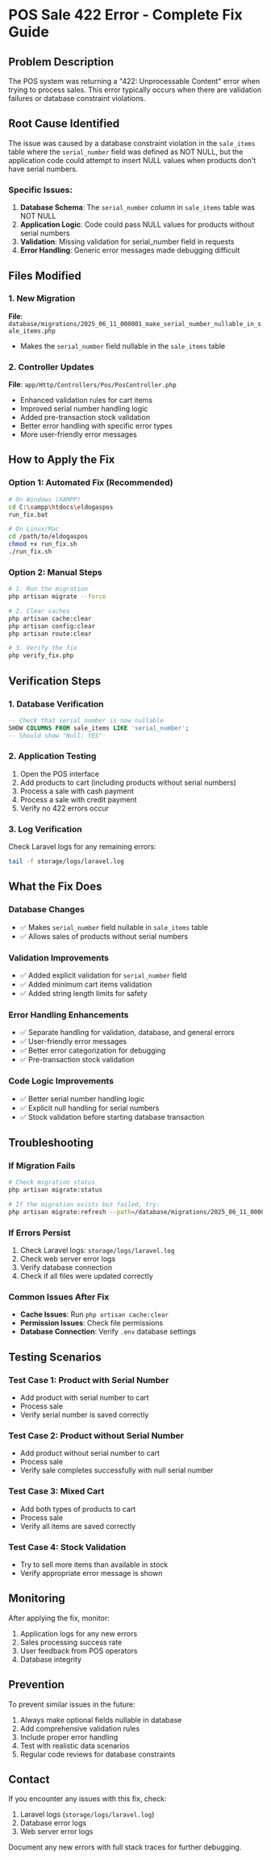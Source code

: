 # POS Sale 422 Error - Complete Fix Guide

## Problem Description
The POS system was returning a "422: Unprocessable Content" error when trying to process sales. This error typically occurs when there are validation failures or database constraint violations.

## Root Cause Identified
The issue was caused by a database constraint violation in the `sale_items` table where the `serial_number` field was defined as NOT NULL, but the application code could attempt to insert NULL values when products don't have serial numbers.

### Specific Issues:
1. **Database Schema**: The `serial_number` column in `sale_items` table was NOT NULL
2. **Application Logic**: Code could pass NULL values for products without serial numbers
3. **Validation**: Missing validation for serial_number field in requests
4. **Error Handling**: Generic error messages made debugging difficult

## Files Modified

### 1. New Migration
**File**: `database/migrations/2025_06_11_000001_make_serial_number_nullable_in_sale_items.php`
- Makes the `serial_number` field nullable in the `sale_items` table

### 2. Controller Updates
**File**: `app/Http/Controllers/Pos/PosController.php`
- Enhanced validation rules for cart items
- Improved serial number handling logic
- Added pre-transaction stock validation
- Better error handling with specific error types
- More user-friendly error messages

## How to Apply the Fix

### Option 1: Automated Fix (Recommended)
```bash
# On Windows (XAMPP)
cd C:\xampp\htdocs\eldogaspos
run_fix.bat

# On Linux/Mac
cd /path/to/eldogaspos
chmod +x run_fix.sh
./run_fix.sh
```

### Option 2: Manual Steps
```bash
# 1. Run the migration
php artisan migrate --force

# 2. Clear caches
php artisan cache:clear
php artisan config:clear
php artisan route:clear

# 3. Verify the fix
php verify_fix.php
```

## Verification Steps

### 1. Database Verification
```sql
-- Check that serial_number is now nullable
SHOW COLUMNS FROM sale_items LIKE 'serial_number';
-- Should show "Null: YES"
```

### 2. Application Testing
1. Open the POS interface
2. Add products to cart (including products without serial numbers)
3. Process a sale with cash payment
4. Process a sale with credit payment
5. Verify no 422 errors occur

### 3. Log Verification
Check Laravel logs for any remaining errors:
```bash
tail -f storage/logs/laravel.log
```

## What the Fix Does

### Database Changes
- ✅ Makes `serial_number` field nullable in `sale_items` table
- ✅ Allows sales of products without serial numbers

### Validation Improvements
- ✅ Added explicit validation for `serial_number` field
- ✅ Added minimum cart items validation
- ✅ Added string length limits for safety

### Error Handling Enhancements
- ✅ Separate handling for validation, database, and general errors
- ✅ User-friendly error messages
- ✅ Better error categorization for debugging
- ✅ Pre-transaction stock validation

### Code Logic Improvements
- ✅ Better serial number handling logic
- ✅ Explicit null handling for serial numbers
- ✅ Stock validation before starting database transaction

## Troubleshooting

### If Migration Fails
```bash
# Check migration status
php artisan migrate:status

# If the migration exists but failed, try:
php artisan migrate:refresh --path=/database/migrations/2025_06_11_000001_make_serial_number_nullable_in_sale_items.php
```

### If Errors Persist
1. Check Laravel logs: `storage/logs/laravel.log`
2. Check web server error logs
3. Verify database connection
4. Check if all files were updated correctly

### Common Issues After Fix
- **Cache Issues**: Run `php artisan cache:clear`
- **Permission Issues**: Check file permissions
- **Database Connection**: Verify `.env` database settings

## Testing Scenarios

### Test Case 1: Product with Serial Number
- Add product with serial number to cart
- Process sale
- Verify serial number is saved correctly

### Test Case 2: Product without Serial Number
- Add product without serial number to cart
- Process sale
- Verify sale completes successfully with null serial number

### Test Case 3: Mixed Cart
- Add both types of products to cart
- Process sale
- Verify all items are saved correctly

### Test Case 4: Stock Validation
- Try to sell more items than available in stock
- Verify appropriate error message is shown

## Monitoring

After applying the fix, monitor:
1. Application logs for any new errors
2. Sales processing success rate
3. User feedback from POS operators
4. Database integrity

## Prevention

To prevent similar issues in the future:
1. Always make optional fields nullable in database
2. Add comprehensive validation rules
3. Include proper error handling
4. Test with realistic data scenarios
5. Regular code reviews for database constraints

## Contact

If you encounter any issues with this fix, check:
1. Laravel logs (`storage/logs/laravel.log`)
2. Database error logs
3. Web server error logs

Document any new errors with full stack traces for further debugging.
